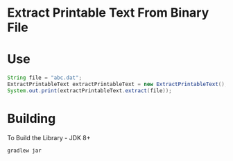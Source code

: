 # Extract Printable Text From Binary File


# Use
```java
String file = "abc.dat";
ExtractPrintableText extractPrintableText = new ExtractPrintableText();
System.out.print(extractPrintableText.extract(file));
```


# Building
To Build the Library - JDK 8+
```bash
gradlew jar
```
